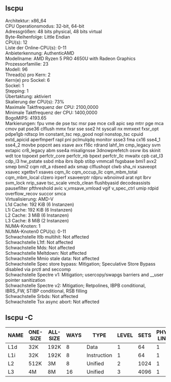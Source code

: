 ## lscpu

Architektur:                     x86_64  
CPU Operationsmodus:             32-bit, 64-bit  
Adressgrößen:                    48 bits physical, 48 bits virtual  
Byte-Reihenfolge:                Little Endian  
CPU(s):                          12  
Liste der Online-CPU(s):         0-11  
Anbieterkennung:                 AuthenticAMD  
Modellname:                      AMD Ryzen 5 PRO 4650U with Radeon Graphics  
Prozessorfamilie:                23  
Modell:                          96  
Thread(s) pro Kern:              2  
Kern(e) pro Sockel:              6  
Sockel:                          1  
Stepping:                        1  
Übertaktung:                     aktiviert  
Skalierung der CPU(s):           73%  
Maximale Taktfrequenz der CPU:   2100,0000  
Minimale Taktfrequenz der CPU:   1400,0000  
BogoMIPS:                        4193.65  
Markierungen:                    fpu vme de pse tsc msr pae mce cx8 apic sep mtrr pge mca cmov pat pse36 clflush mmx fxsr sse sse2 ht syscall nx mmxext fxsr_opt pdpe1gb rdtscp lm constant_tsc rep_good nopl nonstop_tsc cpuid extd_apicid aperfmperf rapl pni pclmulqdq monitor ssse3 fma cx16 sse4_1 sse4_2 movbe popcnt aes xsave avx f16c rdrand lahf_lm cmp_legacy svm extapic cr8_legacy abm sse4a misalignsse 3dnowprefetch osvw ibs skinit wdt tce topoext perfctr_core perfctr_nb bpext perfctr_llc mwaitx cpb cat_l3 cdp_l3 hw_pstate ssbd mba ibrs ibpb stibp vmmcall fsgsbase bmi1 avx2 smep bmi2 cqm rdt_a rdseed adx smap clflushopt clwb sha_ni xsaveopt xsavec xgetbv1 xsaves cqm_llc cqm_occup_llc cqm_mbm_total cqm_mbm_local clzero irperf xsaveerptr rdpru wbnoinvd arat npt lbrv svm_lock nrip_save tsc_scale vmcb_clean flushbyasid decodeassists pausefilter pfthreshold avic v_vmsave_vmload vgif v_spec_ctrl umip rdpid overflow_recov succor smca  
Virtualisierung:                 AMD-V  
L1d Cache:                       192 KiB (6 Instanzen)  
L1i Cache:                       192 KiB (6 Instanzen)  
L2 Cache:                        3 MiB (6 Instanzen)  
L3 Cache:                        8 MiB (2 Instanzen)  
NUMA-Knoten:                     1  
NUMA-Knoten0 CPU(s):             0-11  
Schwachstelle Itlb multihit:     Not affected  
Schwachstelle L1tf:              Not affected  
Schwachstelle Mds:               Not affected  
Schwachstelle Meltdown:          Not affected  
Schwachstelle Mmio stale data:   Not affected  
Schwachstelle Spec store bypass: Mitigation; Speculative Store Bypass disabled via prctl and seccomp  
Schwachstelle Spectre v1:        Mitigation; usercopy/swapgs barriers and __user pointer sanitization  
Schwachstelle Spectre v2:        Mitigation; Retpolines, IBPB conditional, IBRS_FW, STIBP conditional, RSB filling  
Schwachstelle Srbds:             Not affected  
Schwachstelle Tsx async abort:   Not affected  

## lscpu -C

|NAME|ONE-SIZE|ALL-SIZE|WAYS|TYPE|LEVEL|SETS|PHY-LINE|COHERENCY-SIZE| 
|----|--------|--------|----|----|-----|----|--------|--------------|
|L1d|    32K  |  192K  |  8 |Data|  1  | 64 |  1     |      64      |
|L1i|   32K   |  192K  |  8 |Instruction|1|64|  1   |      64      | 
|L2 | 512K    | 3M     | 8 |Unified |2 |1024| 1      |      64      |
|L3 | 4M    | 8M     | 16 |Unified |3 |4096| 1      |      64      |